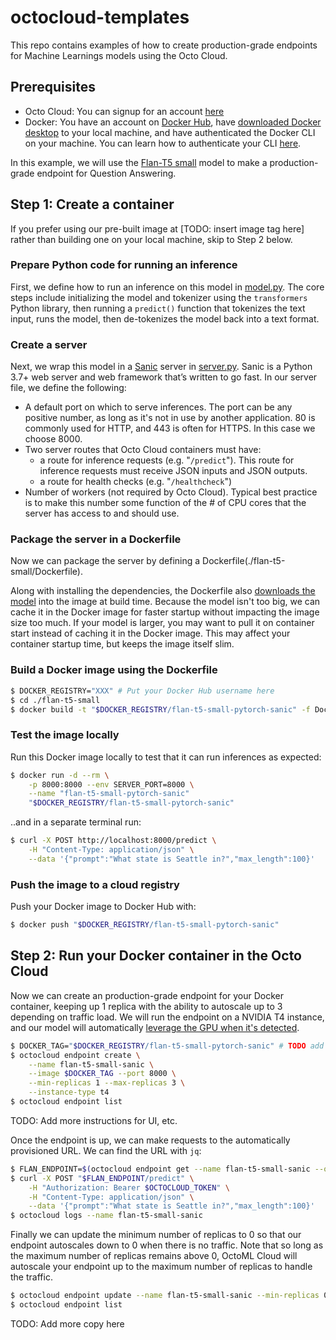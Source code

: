# octocloud-templates

This repo contains examples of how to create production-grade endpoints for Machine Learnings models using the Octo Cloud.

## Prerequisites

- Octo Cloud: You can signup for an account [here](https://octoml.ai/cp/model-serving-compute-access/)
- Docker: You have an account on [Docker Hub][dockerHub], have [downloaded Docker desktop](https://www.docker.com/products/docker-desktop/) to your local machine, and have authenticated the Docker CLI
  on your machine. You can learn how to authenticate your CLI [here][dockerCLIAuth].


In this example, we will use the [Flan-T5 small](https://huggingface.co/google/flan-t5-small) model to make a production-grade endpoint for Question Answering.

## Step 1: Create a container
If you prefer using our pre-built image at [TODO: insert image tag here] rather than building one on your local machine, skip to Step 2 below.

### Prepare Python code for running an inference

First, we define how to run an inference on this model in [model.py](./flan-t5-small/model.py). The core steps include initializing the model and tokenizer using the `transformers` Python library, then running a `predict()` function that tokenizes the text input, runs the model, then de-tokenizes the model back into a text format.

### Create a server
Next, we wrap this model in a [Sanic][sanic] server in [server.py](./flan-t5-small/server.py). Sanic is a Python 3.7+ web server and web framework that’s written to go fast. In our server file, we define the following:

- A default port on which to serve inferences. The port can be any positive number, as long as it's not in use by another application. 80 is commonly used for HTTP, and 443 is often for HTTPS. In this case we choose 8000.
- Two server routes that Octo Cloud containers must have:
  - a route for inference requests (e.g. "`/predict`"). This route for inference requests must receive JSON inputs and JSON outputs.
  - a route for health checks (e.g. "`/healthcheck`")
- Number of workers (not required by Octo Cloud). Typical best practice is to make this number some function of the # of CPU cores that the server has access to and should use.


### Package the server in a Dockerfile

Now we can package the server by defining a Dockerfile(./flan-t5-small/Dockerfile). 

Along with installing the dependencies, the Dockerfile also [downloads the model](./flan-t5-small/model.py)
into the image at build time. Because the model isn't too big, we can cache it in the Docker image for faster
startup without impacting the image size too much. If your model is larger, you may want to pull it on container
start instead of caching it in the Docker image. This may affect your container startup time, but keeps the
image itself slim.


### Build a Docker image using the Dockerfile

```sh
$ DOCKER_REGISTRY="XXX" # Put your Docker Hub username here
$ cd ./flan-t5-small
$ docker build -t "$DOCKER_REGISTRY/flan-t5-small-pytorch-sanic" -f Dockerfile .
```

### Test the image locally
Run this Docker image locally to test that it can run inferences as expected:

```sh
$ docker run -d --rm \
    -p 8000:8000 --env SERVER_PORT=8000 \
    --name "flan-t5-small-pytorch-sanic"
  	"$DOCKER_REGISTRY/flan-t5-small-pytorch-sanic" 
```

..and in a separate terminal run:

```sh
$ curl -X POST http://localhost:8000/predict \
    -H "Content-Type: application/json" \
    --data '{"prompt":"What state is Seattle in?","max_length":100}'
```

### Push the image to a cloud registry

Push your Docker image to Docker Hub with:
```sh
$ docker push "$DOCKER_REGISTRY/flan-t5-small-pytorch-sanic"
```

## Step 2: Run your Docker container in the Octo Cloud

Now we can create an production-grade endpoint for your Docker container, keeping up 1 replica with the ability to autoscale up to 3 depending on traffic load. We will run the endpoint on a NVIDIA T4 instance, and our model will automatically
[leverage the GPU when it's detected](./flan-t5-small/model.py).

```sh
$ DOCKER_TAG="$DOCKER_REGISTRY/flan-t5-small-pytorch-sanic" # TODO add pre-built image tag here
$ octocloud endpoint create \
    --name flan-t5-small-sanic \
    --image $DOCKER_TAG --port 8000 \
    --min-replicas 1 --max-replicas 3 \
    --instance-type t4
$ octocloud endpoint list
```

TODO: Add more instructions for UI, etc.

Once the endpoint is up, we can make requests to the automatically provisioned URL. We can
find the URL with `jq`:

```sh
$ FLAN_ENDPOINT=$(octocloud endpoint get --name flan-t5-small-sanic --output json | jq -r '.endpoint')
$ curl -X POST "$FLAN_ENDPOINT/predict" \
    -H "Authorization: Bearer $OCTOCLOUD_TOKEN" \
    -H "Content-Type: application/json" \
    --data '{"prompt":"What state is Seattle in?","max_length":100}'
$ octocloud logs --name flan-t5-small-sanic
```

Finally we can update the minimum number of replicas to 0 so that our endpoint autoscales down to 0 when there is no traffic.
Note that so long as the maximum number of replicas remains above 0, OctoML Cloud will autoscale your endpoint
up to the maximum number of replicas to handle the traffic.

```sh
$ octocloud endpoint update --name flan-t5-small-sanic --min-replicas 0
$ octocloud endpoint list
```

TODO: Add more copy here

[dockerCLIAuth]: https://docs.docker.com/engine/reference/commandline/login/
[dockerHub]: https://hub.docker.com/
[flant5small]: https://huggingface.co/google/flan-t5-small
[sanic]: https://sanic.dev/en/
